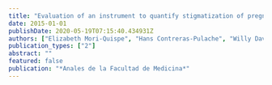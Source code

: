 ```yaml
---
title: "Evaluation of an instrument to quantify stigmatization of pregnant adolescents in Peru"
date: 2015-01-01
publishDate: 2020-05-19T07:15:40.434931Z
authors: ["Elizabeth Mori-Quispe", "Hans Contreras-Pulache", "Willy David Hinostroza Camposano", "Nelly Lam-Figueroa", "Oscar Huapaya-Huertas", "Horacio \textbfChacón Torrico", "Carolina Black-Tam", "Debora Urrutia-Aliano"]
publication_types: ["2"]
abstract: ""
featured: false
publication: "*Anales de la Facultad de Medicina*"
---
```


